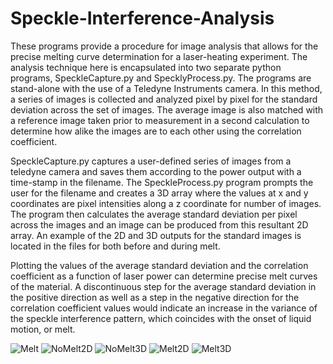 # Speckle-Interference-Analysis

 These programs provide a procedure for image analysis that allows for the precise melting curve determination for a laser-heating experiment. The analysis technique here is encapsulated into two separate python programs, SpeckleCapture.py and SpecklyProcess.py. The programs are stand-alone with the use of a Teledyne Instruments camera. In this method, a series of images is collected and analyzed pixel by pixel for the standard deviation across the set of images. The average image is also matched with a reference image taken prior to measurement in a second calculation to determine how alike the images are to each other using the correlation coefficient.

SpeckleCapture.py captures a user-defined series of images from a teledyne camera and saves them according to the power output with a time-stamp in the filename. The SpeckleProcess.py program prompts the user for the filename and creates a 3D array where the values at x and y coordinates are pixel intensities along a z coordinate for number of images. The program then calculates the average standard deviation per pixel across the images and an image can be produced from this resultant 2D array. An example of the 2D and 3D outputs for the standard images is located in the files for both before and during melt. 

Plotting the values of the average standard deviation and the correlation coefficient as a function of laser power can determine precise melt curves of the material. A discontinuous step for the average standard deviation in the positive direction as well as a step in the negative direction for the correlation coefficient values would indicate an increase in the variance of the speckle interference pattern, which coincides with the onset of liquid motion, or melt.



![Melt](https://github.com/Dead-weight/Speckle-Interference-Analysis/assets/151807915/577b34d8-b4e3-49a2-adf8-a8251d045400)
![NoMelt2D](https://github.com/Dead-weight/Speckle-Interference-Analysis/assets/151807915/9439e781-00c7-4f4e-8585-cec112bb3aaa)
![NoMelt3D](https://github.com/Dead-weight/Speckle-Interference-Analysis/assets/151807915/235bc602-8440-41a2-9bef-c8109f901387)
![Melt2D](https://github.com/Dead-weight/Speckle-Interference-Analysis/assets/151807915/38525b0c-1fa8-49ee-80ad-2a81c73f1dcb)
![Melt3D](https://github.com/Dead-weight/Speckle-Interference-Analysis/assets/151807915/e246ab11-5573-4215-8b78-c6c0c5f571d5)
